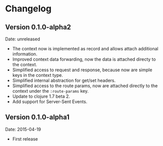 # Changelog #

## Version 0.1.0-alpha2 ##

Date: unreleased

- The context now is implemented as record and allows attach additional information.
- Improved context data forwarding, now the data is attached directy to the context.
- Simplified access to request and response, because now are simple keys in the context type.
- Simplified internal abstraction for get/set headers.
- Simplified access to the route params, now are attached directly to the context under
  the `:route-params` key.
- Update to clojure 1.7 beta 2.
- Add support for Server-Sent Events.

## Version 0.1.0-alpha1 ##

Date: 2015-04-19

- First release
